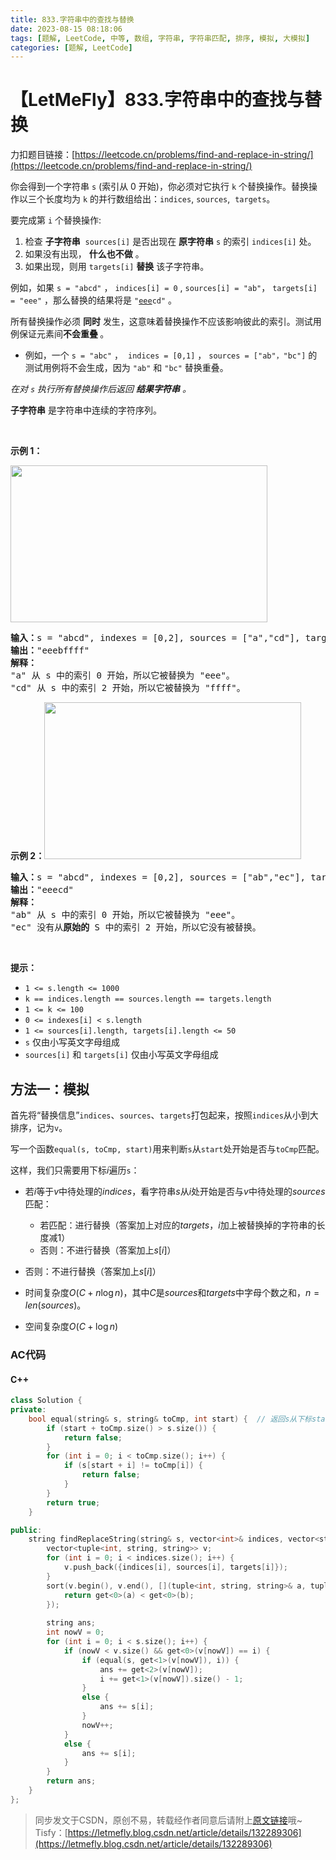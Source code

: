 ```yaml
---
title: 833.字符串中的查找与替换
date: 2023-08-15 08:18:06
tags: [题解, LeetCode, 中等, 数组, 字符串, 字符串匹配, 排序, 模拟, 大模拟]
categories: [题解, LeetCode]
---
```


# 【LetMeFly】833.字符串中的查找与替换

力扣题目链接：[https://leetcode.cn/problems/find-and-replace-in-string/](https://leetcode.cn/problems/find-and-replace-in-string/)

<p>你会得到一个字符串 <code>s</code>&nbsp;(索引从 0 开始)，你必须对它执行 <code>k</code> 个替换操作。替换操作以三个长度均为 <code>k</code> 的并行数组给出：<code>indices</code>,&nbsp;<code>sources</code>,&nbsp;&nbsp;<code>targets</code>。</p>

<p>要完成第 <code>i</code> 个替换操作:</p>

<ol>
	<li>检查 <strong>子字符串</strong> &nbsp;<code>sources[i]</code>&nbsp;是否出现在 <strong>原字符串</strong> <code>s</code> 的索引&nbsp;<code>indices[i]</code>&nbsp;处。</li>
	<li>如果没有出现，&nbsp;<strong>什么也不做</strong>&nbsp;。</li>
	<li>如果出现，则用&nbsp;<code>targets[i]</code>&nbsp;<strong>替换</strong>&nbsp;该子字符串。</li>
</ol>

<p>例如，如果 <code>s = "abcd"</code>&nbsp;，&nbsp;<code>indices[i] = 0</code> ,&nbsp;<code>sources[i] = "ab"</code>， <code>targets[i] = "eee"</code> ，那么替换的结果将是 <code>"<u>eee</u>cd"</code> 。</p>

<p>所有替换操作必须 <strong>同时</strong> 发生，这意味着替换操作不应该影响彼此的索引。测试用例保证元素间<strong>不会重叠 </strong>。</p>

<ul>
	<li>例如，一个 <code>s = "abc"</code> ，&nbsp; <code>indices = [0,1]</code> ， <code>sources = ["ab"，"bc"]</code>&nbsp;的测试用例将不会生成，因为 <code>"ab"</code> 和 <code>"bc"</code> 替换重叠。</li>
</ul>

<p><em>在对 <code>s</code>&nbsp;执行所有替换操作后返回 <strong>结果字符串</strong> 。</em></p>

<p><strong>子字符串</strong> 是字符串中连续的字符序列。</p>

<p>&nbsp;</p>

<p><strong>示例 1：</strong></p>

<p><img src="https://assets.leetcode.com/uploads/2021/06/12/833-ex1.png" style="height: 251px; width: 411px;" /></p>

<pre>
<strong>输入：</strong>s = "abcd", indexes = [0,2], sources = ["a","cd"], targets = ["eee","ffff"]
<strong>输出：</strong>"eeebffff"
<strong>解释：
</strong>"a" 从 s 中的索引 0 开始，所以它被替换为 "eee"。
"cd" 从 s 中的索引 2 开始，所以它被替换为 "ffff"。
</pre>

<p><strong>示例 2：</strong><img src="https://assets.leetcode.com/uploads/2021/06/12/833-ex2-1.png" style="height: 251px; width: 411px;" /></p>

<pre>
<strong>输入：</strong>s = "abcd", indexes = [0,2], sources = ["ab","ec"], targets = ["eee","ffff"]
<strong>输出：</strong>"eeecd"
<strong>解释：
</strong>"ab" 从 s 中的索引 0 开始，所以它被替换为 "eee"。
"ec" 没有从<strong>原始的</strong> S 中的索引 2 开始，所以它没有被替换。
</pre>

<p>&nbsp;</p>

<p><strong>提示：</strong></p>

<ul>
	<li><code>1 &lt;= s.length &lt;= 1000</code></li>
	<li><code>k == indices.length == sources.length == targets.length</code></li>
	<li><code>1 &lt;= k &lt;= 100</code></li>
	<li><code>0 &lt;= indexes[i] &lt; s.length</code></li>
	<li><code>1 &lt;= sources[i].length, targets[i].length &lt;= 50</code></li>
	<li><code>s</code> 仅由小写英文字母组成</li>
	<li><code>sources[i]</code> 和 <code>targets[i]</code> 仅由小写英文字母组成</li>
</ul>


    
## 方法一：模拟

首先将“替换信息”```indices```、```sources```、```targets```打包起来，按照```indices```从小到大排序，记为```v```。

写一个函数```equal(s, toCmp, start)```用来判断```s```从```start```处开始是否与```toCmp```匹配。

这样，我们只需要用下标$i$遍历```s```：
   + 若$i$等于$v$中待处理的$indices$，看字符串$s$从$i$处开始是否与$v$中待处理的$sources$匹配：
      + 若匹配：进行替换（答案加上对应的$targets$，$i$加上被替换掉的字符串的长度减1）
	  + 否则：不进行替换（答案加上$s[i]$）
   + 否则：不进行替换（答案加上$s[i]$）

+ 时间复杂度$O(C + n\log n)$，其中$C$是$sources$和$targets$中字母个数之和，$n=len(sources)$。
+ 空间复杂度$O(C + \log n)$

### AC代码

#### C++

```cpp
class Solution {
private:
    bool equal(string& s, string& toCmp, int start) {  // 返回s从下标start开始，是否与toCmp匹配
        if (start + toCmp.size() > s.size()) {
            return false;
        }
        for (int i = 0; i < toCmp.size(); i++) {
            if (s[start + i] != toCmp[i]) {
                return false;
            }
        }
        return true;
    }

public:
    string findReplaceString(string& s, vector<int>& indices, vector<string>& sources, vector<string>& targets) {
        vector<tuple<int, string, string>> v;
        for (int i = 0; i < indices.size(); i++) {
            v.push_back({indices[i], sources[i], targets[i]});
        }
        sort(v.begin(), v.end(), [](tuple<int, string, string>& a, tuple<int, string, string>& b) {
            return get<0>(a) < get<0>(b);
        });
        
        string ans;
        int nowV = 0;
        for (int i = 0; i < s.size(); i++) {
            if (nowV < v.size() && get<0>(v[nowV]) == i) {
                if (equal(s, get<1>(v[nowV]), i)) {
                    ans += get<2>(v[nowV]);
                    i += get<1>(v[nowV]).size() - 1;
                }
                else {
                    ans += s[i];
                }
                nowV++;
            }
            else {
                ans += s[i];
            }
        }
        return ans;
    }
};
```

> 同步发文于CSDN，原创不易，转载经作者同意后请附上[原文链接](https://blog.letmefly.xyz/2023/08/15/LeetCode%200833.%E5%AD%97%E7%AC%A6%E4%B8%B2%E4%B8%AD%E7%9A%84%E6%9F%A5%E6%89%BE%E4%B8%8E%E6%9B%BF%E6%8D%A2/)哦~
> Tisfy：[https://letmefly.blog.csdn.net/article/details/132289306](https://letmefly.blog.csdn.net/article/details/132289306)
